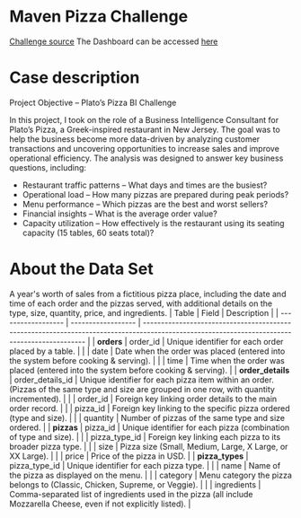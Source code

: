 # Maven Pizza Challenge
[Challenge source](https://mavenanalytics.io/challenges/maven-pizza-challenge)
The Dashboard can be accessed [here](https://app.powerbi.com/groups/me/reports/eb76e1b3-d6f3-4731-9b79-7b0ba61499e3/ed762c2b4b9a3593425b?experience=power-bi)
# Case description
Project Objective – Plato’s Pizza BI Challenge

In this project, I took on the role of a Business Intelligence Consultant for Plato’s Pizza, a Greek-inspired restaurant in New Jersey. The goal was to help the business become more data-driven by analyzing customer transactions and uncovering opportunities to increase sales and improve operational efficiency.
The analysis was designed to answer key business questions, including:
- Restaurant traffic patterns – What days and times are the busiest?
- Operational load – How many pizzas are prepared during peak periods?
- Menu performance – Which pizzas are the best and worst sellers?
- Financial insights – What is the average order value?
- Capacity utilization – How effectively is the restaurant using its seating capacity (15 tables, 60 seats total)?
# About the Data Set
A year's worth of sales from a fictitious pizza place, including the date and time of each order and the pizzas served, with additional details on the type, size, quantity, price, and ingredients.
| Table              | Field              | Description                                                                                                                                  |
| ------------------ | ------------------ | -------------------------------------------------------------------------------------------------------------------------------------------- |
| **orders**         | order\_id          | Unique identifier for each order placed by a table.                                                                                          |
|                    | date               | Date when the order was placed (entered into the system before cooking & serving).                                                           |
|                    | time               | Time when the order was placed (entered into the system before cooking & serving).                                                           |
| **order\_details** | order\_details\_id | Unique identifier for each pizza item within an order. (Pizzas of the same type and size are grouped in one row, with quantity incremented). |
|                    | order\_id          | Foreign key linking order details to the main order record.                                                                                  |
|                    | pizza\_id          | Foreign key linking to the specific pizza ordered (type and size).                                                                           |
|                    | quantity           | Number of pizzas of the same type and size ordered.                                                                                          |
| **pizzas**         | pizza\_id          | Unique identifier for each pizza (combination of type and size).                                                                             |
|                    | pizza\_type\_id    | Foreign key linking each pizza to its broader pizza type.                                                                                    |
|                    | size               | Pizza size (Small, Medium, Large, X Large, or XX Large).                                                                                     |
|                    | price              | Price of the pizza in USD.                                                                                                                   |
| **pizza\_types**   | pizza\_type\_id    | Unique identifier for each pizza type.                                                                                                       |
|                    | name               | Name of the pizza as displayed on the menu.                                                                                                  |
|                    | category           | Menu category the pizza belongs to (Classic, Chicken, Supreme, or Veggie).                                                                   |
|                    | ingredients        | Comma-separated list of ingredients used in the pizza (all include Mozzarella Cheese, even if not explicitly listed).                        |

